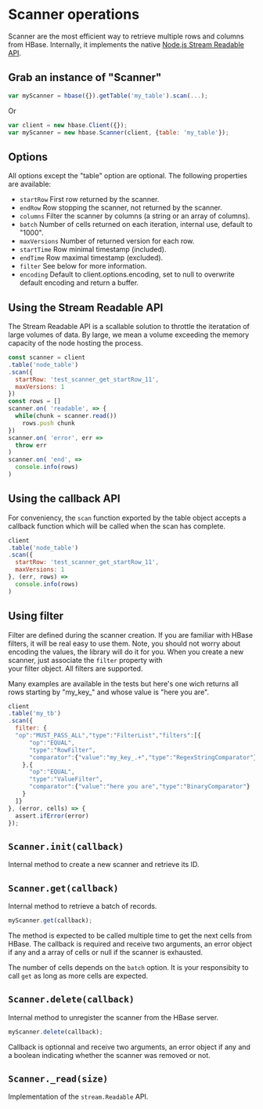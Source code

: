 
# Scanner operations

Scanner are the most efficient way to retrieve multiple 
rows and columns from HBase. Internally, it implements the native 
[Node.js Stream Readable API]().

## Grab an instance of "Scanner"

```javascript
var myScanner = hbase({}).getTable('my_table').scan(...);
```

Or

```javascript
var client = new hbase.Client({});
var myScanner = new hbase.Scanner(client, {table: 'my_table'});
```

## Options

All options except the "table" option are optional. The following properties are
available:

*   `startRow`
    First row returned by the scanner.   
*   `endRow`
    Row stopping the scanner, not returned by the scanner.   
*   `columns`
    Filter the scanner by columns (a string or an array of columns).   
*   `batch`
    Number of cells returned on each iteration, internal use, default to "1000".   
*   `maxVersions`
    Number of returned version for each row.   
*   `startTime`
    Row minimal timestamp (included).   
*   `endTime`
    Row maximal timestamp (excluded).   
*   `filter`
    See below for more information.   
*   `encoding`
    Default to client.options.encoding, set to null to overwrite default
    encoding and return a buffer.   

## Using the Stream Readable API

The Stream Readable API is a scallable solution to throttle the iteratation of 
large volumes of data. By large, we mean a volume exceeding the memory capacity of the node hosting the process.

```javascript
const scanner = client
.table('node_table')
.scan({
  startRow: 'test_scanner_get_startRow_11',
  maxVersions: 1
})
const rows = []
scanner.on( 'readable', => {
  while(chunk = scanner.read())
    rows.push chunk
})
scanner.on( 'error', err =>
  throw err
)
scanner.on( 'end', =>
  console.info(rows)
)
```

## Using the callback API

For conveniency, the `scan` function exported by the table object accepts a 
callback function which will be called when the scan has complete.

```javascript
client
.table('node_table')
.scan({
  startRow: 'test_scanner_get_startRow_11',
  maxVersions: 1
}, (err, rows) =>
  console.info(rows)
)
```

## Using filter

Filter are defined during the scanner creation. If you
are familiar with HBase filters, it will be real easy to
use them. Note, you should not worry about encoding the
values, the library will do it for you. When you create
a new scanner, just associate the `filter` property with  
your filter object. All filters are supported.   

Many examples are available in the tests but here's one
wich returns all rows starting by "my_key_" and whose
value is "here you are".   

```javascript
client
.table('my_tb')
.scan({
  filter: {
  "op":"MUST_PASS_ALL","type":"FilterList","filters":[{
      "op":"EQUAL",
      "type":"RowFilter",
      "comparator":{"value":"my_key_.+","type":"RegexStringComparator"}
    },{
      "op":"EQUAL",
      "type":"ValueFilter",
      "comparator":{"value":"here you are","type":"BinaryComparator"}
    }
  ]}
}, (error, cells) => {
  assert.ifError(error)
});
```

## `Scanner.init(callback)`

Internal method to create a new scanner and retrieve its ID.

## `Scanner.get(callback)`

Internal method to retrieve a batch of records.

```javascript
myScanner.get(callback);
```

The method is expected to be called multiple time to get the next cells from
HBase. The callback is required and receive two arguments, an error object if
any and a array of cells or null if the scanner is exhausted.

The number of cells depends on the `batch` option. It is your
responsibity to call `get` as long as more cells are expected.

## `Scanner.delete(callback)`

Internal method to unregister the scanner from the HBase server.

```javascript
myScanner.delete(callback);
```

Callback is optionnal and receive two arguments, an 
error object if any and a boolean indicating whether 
the scanner was removed or not.

## `Scanner._read(size)`

Implementation of the `stream.Readable` API.
